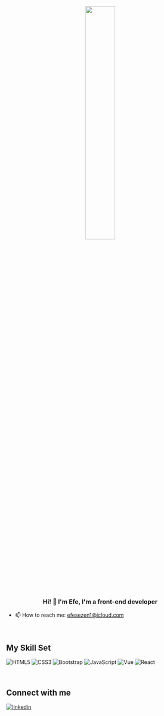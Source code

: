 <div align="center">
<img src="https://rishavanand.github.io/static/images/greetings.gif" align="center" style="width: 40%" />
</div>  
  

### <div align="center"> Hi! 👋 I'm Efe, I'm a front-end developer</div>  
    

- 📫 How to reach me: efesezen1@icloud.com  

<br/>  


## My Skill Set  

![HTML5](https://img.shields.io/badge/html5-%23E34F26.svg?style=for-the-badge&logo=html5&logoColor=white)
![CSS3](https://img.shields.io/badge/css3-%231572B6.svg?style=for-the-badge&logo=css3&logoColor=white)
![Bootstrap](https://img.shields.io/badge/bootstrap-%23563D7C.svg?style=for-the-badge&logo=bootstrap&logoColor=white)
![JavaScript](https://img.shields.io/badge/javascript-%23323330.svg?style=for-the-badge&logo=javascript&logoColor=%23F7DF1E)
![Vue](https://img.shields.io/badge/Vue.js-35495E?style=for-the-badge&logo=vuedotjs&logoColor=4FC08D)
![React](https://shields.io/badge/react-black?logo=react&style=for-the-badge)


<br/>  


## Connect with me  
<a href="https://linkedin.com/in/efesezenkonyali" target="_blank">
<img src=https://img.shields.io/badge/linkedin-%231E77B5.svg?&style=for-the-badge&logo=linkedin&logoColor=white alt=linkedin style="margin-bottom: 5px;" />
</a>  
  
<br/>  

<div align="center"></div>
<br />
